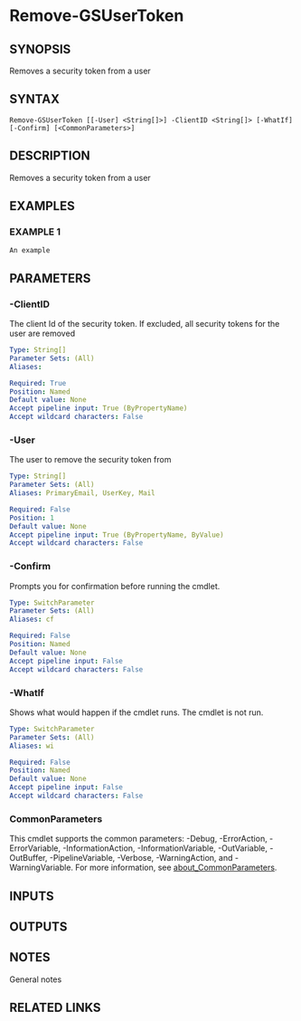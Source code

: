 # Remove-GSUserToken

## SYNOPSIS
Removes a security token from a user

## SYNTAX

```
Remove-GSUserToken [[-User] <String[]>] -ClientID <String[]> [-WhatIf] [-Confirm] [<CommonParameters>]
```

## DESCRIPTION
Removes a security token from a user

## EXAMPLES

### EXAMPLE 1
```
An example
```

## PARAMETERS

### -ClientID
The client Id of the security token.
If excluded, all security tokens for the user are removed

```yaml
Type: String[]
Parameter Sets: (All)
Aliases:

Required: True
Position: Named
Default value: None
Accept pipeline input: True (ByPropertyName)
Accept wildcard characters: False
```

### -User
The user to remove the security token from

```yaml
Type: String[]
Parameter Sets: (All)
Aliases: PrimaryEmail, UserKey, Mail

Required: False
Position: 1
Default value: None
Accept pipeline input: True (ByPropertyName, ByValue)
Accept wildcard characters: False
```

### -Confirm
Prompts you for confirmation before running the cmdlet.

```yaml
Type: SwitchParameter
Parameter Sets: (All)
Aliases: cf

Required: False
Position: Named
Default value: None
Accept pipeline input: False
Accept wildcard characters: False
```

### -WhatIf
Shows what would happen if the cmdlet runs.
The cmdlet is not run.

```yaml
Type: SwitchParameter
Parameter Sets: (All)
Aliases: wi

Required: False
Position: Named
Default value: None
Accept pipeline input: False
Accept wildcard characters: False
```

### CommonParameters
This cmdlet supports the common parameters: -Debug, -ErrorAction, -ErrorVariable, -InformationAction, -InformationVariable, -OutVariable, -OutBuffer, -PipelineVariable, -Verbose, -WarningAction, and -WarningVariable. For more information, see [about_CommonParameters](http://go.microsoft.com/fwlink/?LinkID=113216).

## INPUTS

## OUTPUTS

## NOTES
General notes

## RELATED LINKS
